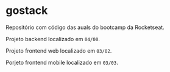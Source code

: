 # gostack

Repositório com código das auals do bootcamp da Rocketseat.

Projeto backend localizado em `04/00`.

Projeto frontend web localizado em `03/02`.

Porjeto frontend mobile localizado em `03/03`.
